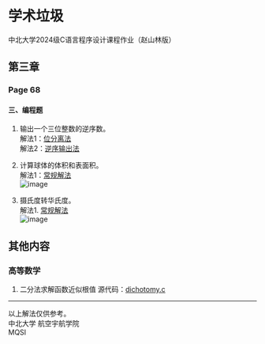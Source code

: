 # 学术垃圾  
中北大学2024级C语言程序设计课程作业（赵山林版）  

## 第三章  
### Page 68  
#### 三、编程题  

1. 输出一个三位整数的逆序数。  
   解法1：[位分离法](https://github.com/X-MQSI/Academic-garbage/blob/main/P.68_3.1_1.c)  
   解法2：[逆序输出法](https://github.com/X-MQSI/Academic-garbage/blob/main/P.68_3.1_2.c)  

2. 计算球体的体积和表面积。  
   解法1：[常规解法](https://github.com/X-MQSI/Academic-garbage/blob/main/P.68_3.2_1.c)  
   ![image](https://github.com/user-attachments/assets/1e0b136c-d603-49c5-834c-13646020b055)  
   
3. 摄氏度转华氏度。  
   解法1. [常规解法](https://github.com/X-MQSI/Academic-garbage/blob/main/P.68_3.3_1.c)  
   ![image](https://github.com/user-attachments/assets/ba8a3e52-9575-4cef-a887-22f2a69f0785)  

## 其他内容
### 高等数学
1. 二分法求解函数近似根值
   源代码：[dichotomy.c](https://github.com/X-MQSI/Academic-garbage/blob/main/dichotomy.c)


**********
以上解法仅供参考。  
中北大学 航空宇航学院  
MQSI
